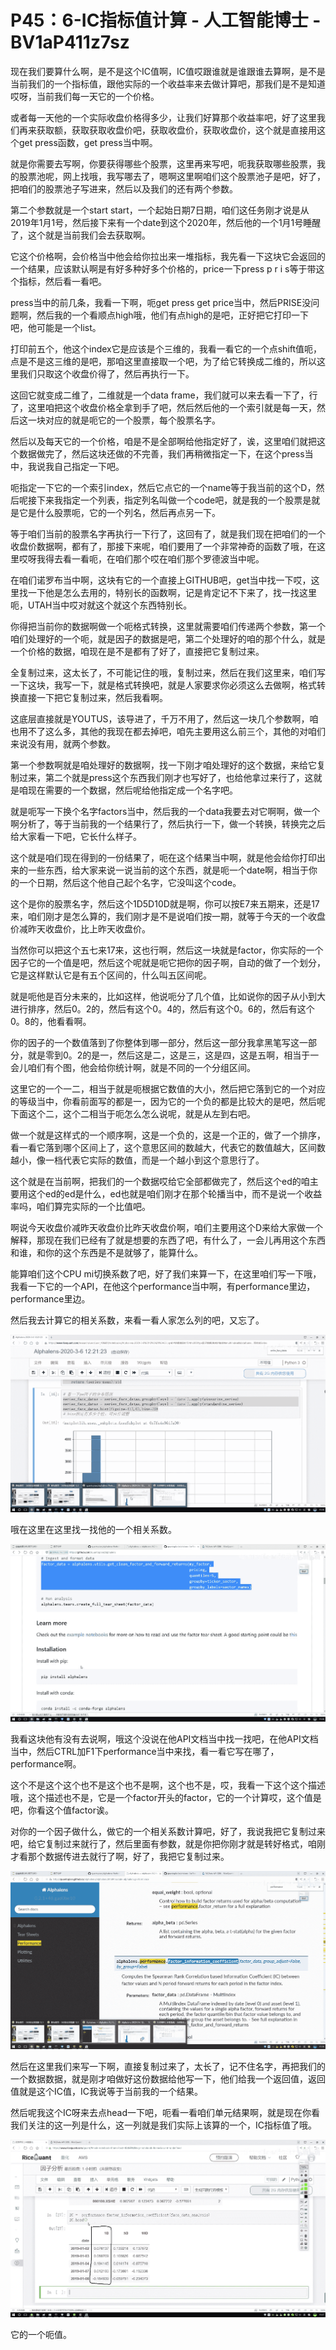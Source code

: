 # P45：6-IC指标值计算 - 人工智能博士 - BV1aP411z7sz

现在我们要算什么啊，是不是这个IC值啊，IC值哎跟谁就是谁跟谁去算啊，是不是当前我们的一个指标值，跟他实际的一个收益率来去做计算吧，那我们是不是知道哎呀，当前我们每一天它的一个价格。

或者每一天他的一个实际收盘价格得多少，让我们好算那个收益率吧，好了这里我们再来获取额，获取获取收盘价吧，获取收盘价，获取收盘价，这个就是直接用这个get press函数，get press当中啊。

就是你需要去写啊，你要获得哪些个股票，这里再来写吧，呃我获取哪些股票，我的股票池呢，网上找哦，我写哪去了，嗯啊这里啊咱们这个股票池子是吧，好了，把咱们的股票池子写进来，然后以及我们的还有两个参数。

第二个参数就是一个start start，一个起始日期7日期，咱们这任务刚才说是从2019年1月1号，然后接下来有一个date到这个2020年，然后他的一个1月1号睡醒了，这个就是当前我们会去获取啊。

它这个价格啊，会价格当中他会给你拉出来一堆指标，我先看一下这块它会返回的一个结果，应该默认啊是有好多种好多个价格的，price一下press p r i s等于带这个指标，然后看一看吧。

press当中的前几条，我看一下啊，呃get press get price当中，然后PRISE没问题啊，然后我的一个看顺点high哦，他们有点high的是吧，正好把它打印一下吧，他可能是一个list。

打印前五个，他这个index它是应该是个三维的，我看一看它的一个点shift值呃，点是不是这三维的是吧，那咱这里直接取一个吧，为了给它转换成二维的，所以这里我们只取这个收盘价得了，然后再执行一下。

这回它就变成二维了，二维就是一个data frame，我们就可以来去看一下了，行了，这里咱把这个收盘价格全拿到手了吧，然后然后他的一个索引就是每一天，然后这一块对应的就是呃它的一个股票，每个股票名字。

然后以及每天它的一个价格，咱是不是全部啊给他指定好了，诶，这里咱们就把这个数据做完了，然后这块还做的不完善，我们再稍微指定一下，在这个press当中，我说我自己指定一下吧。

呃指定一下它的一个索引index，然后它点它的一个name等于我当前的这个D，然后呢接下来我指定一个列表，指定列名叫做一个code吧，就是我的一个股票是就是它是什么股票呃，它的一个列名，然后再点另一下。

等于咱们当前的股票名字再执行一下行了，这回有了，就是我们现在把咱们的一个收盘价数据啊，都有了，那接下来呢，咱们要用了一个非常神奇的函数了哦，在这里哎呀我得去看一看呃，在咱们那个哎在咱们那个罗德波当中呢。

在咱们诺罗布当中啊，这块有它的一个直接上GITHUB吧，get当中找一下哎，这里找一下他是怎么去用的，特别长的函数啊，记是肯定记不下来了，找一找这里呃，UTAH当中哎对就这个就这个东西特别长。

你得把当前你的数据啊做一个呃格式转换，这里就需要咱们传递两个参数，第一个咱们处理好的一个呃，就是因子的数据是吧，第二个处理好的咱的那个什么，就是一个价格的数据，咱现在是不是都有了好了，直接把它复制过来。

全复制过来，这太长了，不可能记住的哦，复制过来，然后在我们这里来，咱们写一下这块，我写一下，就是格式转换吧，就是人家要求你必须这么去做啊，格式转换直接一下把它复制过来，然后我看啊。

这底层直接就是YOUTUS，该导进了，千万不用了，然后这一块几个参数啊，咱也用不了这么多，其他的我现在都去掉吧，咱先主要用这么前三个，其他的对咱们来说没有用，就两个参数。

第一个参数啊就是咱处理好的数据啊，找一下刚才咱处理好的这个数据，来给它复制过来，第二个就是press这个东西我们刚才也写好了，也给他拿过来行了，这就是咱现在需要的一个数据，然后呢给他指定成一个名字吧。

就是呃写一下换个名字factors当中，然后我的一个data我要去对它啊啊，做一个啊分析了，等于当前我的一个结果行了，然后执行一下，做一个转换，转换完之后给大家看一下吧，它长什么样子。

这个就是咱们现在得到的一份结果了，呃在这个结果当中啊，就是他会给你打印出来的一些东西，给大家来说一说当前的这个东西，就是呃一个date啊，相当于你的一个日期，然后这个他自己起个名字，它没叫这个code。

这个是你的股票名字，然后这个1D5D10D就是啊，你可以按E7来五期来，还是17来，咱们刚才是怎么算的，我们刚才是不是说咱们按一期，就等于今天的一个收盘价减昨天收盘价，比上昨天收盘价。

当然你可以把这个五七来17来，这也行啊，然后这一块就是factor，你实际的一个因子它的一个值是吧，然后这个呢就是呃它把你的因子啊，自动的做了一个划分，它是这样默认它是有五个区间的，什么叫五区间呢。

就是呃他是百分未来的，比如这样，他说呃分了几个值，比如说你的因子从小到大进行排序，然后0。2的，然后有这个0。4的，然后有这个0。6的，然后有这个0。8的，他看看啊。

你的因子的一个数值落到了你整体到哪一部分，然后这一部分我拿黑笔写这一部分，就是零到0。2的是一，然后这是二，这是三，这是四，这是五啊，相当于一会儿咱们有个图，他会给你统计啊，就是不同的一个分组区间。

这里它的一个一二，相当于就是呃根据它数值的大小，然后把它落到它的一个对应的等级当中，你看前面写的都是一，因为它的一个负的都是比较大的是吧，然后呢下面这个二，这个二相当于呃怎么怎么说呢，就是从左到右吧。

做一个就是这样式的一个顺序啊，这是一个负的，这是一个正的，做了一个排序，看一看它落到哪个区间上了，这个意思区间的数越大，代表它的数值越大，区间数越小，像一档代表它实际的数值，而是一个越小到这个意思行了。

这个就是在当前啊，把我们的一个数据哎给它全部都做完了，然后这个ed的咱主要用这个ed的ed是什么，ed也就是咱们刚才在那个轮播当中，而不是说一个收益率吗，咱们算完实际的一个比值吧。

啊说今天收盘价减昨天收盘价比昨天收盘价啊，咱们主要用这个D来给大家做一个解释，那现在我们已经有了就是想要的东西了吧，有什么了，一会儿再用这个东西和谁，和你的这个东西是不是就够了，能算什么。

能算咱们这个CPU mi切换系数了吧，好了我们来算一下，在这里咱们写一下哦，我看一下它的一个API，在他这个performance当中啊，有performance里边，performance里边。

然后我去计算它的相关系数，来看一看人家怎么列的吧，又忘了。

![](img/5f5139eb9c450993f53f5949043bef0c_1.png)

哦在这里在这里找一找他的一个相关系数。

![](img/5f5139eb9c450993f53f5949043bef0c_3.png)

我看这块他有没有去说啊，哦这个没说在他API文档当中找一找吧，在他API文档当中，然后CTRL加F1下performance当中来找，看一看它写在哪了，performance啊。

这个不是这个这个也不是这个也不是啊，这个也不是，哎，我看一下这个这个描述哦，这个描述也不是，它是一个factor开头的factor，它的一个计算哎，这个值是吧，你看这个值factor诶。

对你的一个因子做什么，做它的一个相关系数计算吧，好了，我说我把它复制过来吧，给它复制过来就行了，然后里面有参数，就是你把你刚才就是转好格式，咱刚才看那个数据传进去就行了啊，好了，我把它复制过来。



![](img/5f5139eb9c450993f53f5949043bef0c_5.png)

然后在这里我们来写一下啊，直接复制过来了，太长了，记不住名字，再把我们的一个数据数据，就是刚才咱做好这份数据给他写一下，他们给我一个返回值，返回值就是这个IC值，IC我说等于当前我的一个结果。

然后呢我这个IC呀来去点head一下吧，呃看一看咱们单元结果啊，就是现在你看我们关注的这一列是什么，这一列就是我们实际上该算的一个，IC指标值了哦。



![](img/5f5139eb9c450993f53f5949043bef0c_7.png)

它的一个呃值。